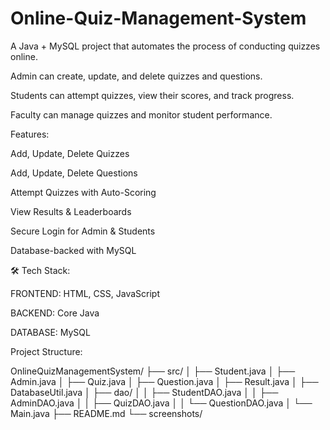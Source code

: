 # Online-Quiz-Management-System

A Java + MySQL project that automates the process of conducting quizzes online.

Admin can create, update, and delete quizzes and questions.

Students can attempt quizzes, view their scores, and track progress.

Faculty can manage quizzes and monitor student performance.

Features:

Add, Update, Delete Quizzes

Add, Update, Delete Questions

Attempt Quizzes with Auto-Scoring

View Results & Leaderboards

Secure Login for Admin & Students

Database-backed with MySQL

🛠 Tech Stack:

FRONTEND: HTML, CSS, JavaScript

BACKEND: Core Java

DATABASE: MySQL

Project Structure:

OnlineQuizManagementSystem/
├── src/
│   ├── Student.java
│   ├── Admin.java
│   ├── Quiz.java
│   ├── Question.java
│   ├── Result.java
│   ├── DatabaseUtil.java
│   ├── dao/
│   │   ├── StudentDAO.java
│   │   ├── AdminDAO.java
│   │   ├── QuizDAO.java
│   │   └── QuestionDAO.java
│   └── Main.java
├── README.md
└── screenshots/


